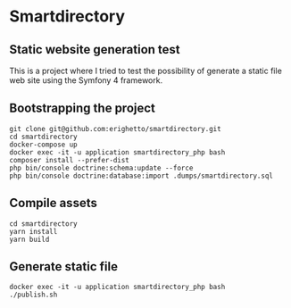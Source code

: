 
# Smartdirectory  
  

## Static website generation test

  This is a project where I tried to test the possibility of generate a static file web site using the Symfony 4 framework.

## Bootstrapping the project

    git clone git@github.com:erighetto/smartdirectory.git    
    cd smartdirectory    
    docker-compose up    
    docker exec -it -u application smartdirectory_php bash    
    composer install --prefer-dist    
    php bin/console doctrine:schema:update --force    
    php bin/console doctrine:database:import .dumps/smartdirectory.sql   

  
## Compile assets  

    cd smartdirectory    
    yarn install    
    yarn build  

  
  
## Generate static file  

    docker exec -it -u application smartdirectory_php bash   
    ./publish.sh

